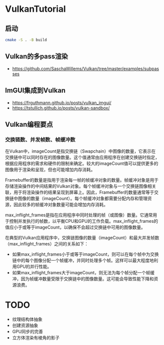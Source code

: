# VulkanTutorial

## 启动
```bash
cmake -S . -B build
```

## Vulkan的多pass渲染

- https://github.com/SaschaWillems/Vulkan/tree/master/examples/subpasses

## ImGUI集成到Vulkan

- https://frguthmann.github.io/posts/vulkan_imgui/
- https://tstullich.github.io/posts/vulkan-sandbox/

## Vulkan编程要点

### 交换链数、并发帧数、帧缓冲数


在Vulkan中，imageCount是指交换链（Swapchain）中图像的数量，它表示在交换链中可以同时存在的图像数量。这个值通常由应用程序在创建交换链时指定，根据应用程序的需求和硬件的限制来确定。较大的imageCount值可以提供更多的图像用于渲染和呈现，但也可能增加内存消耗。

Framebuffer的数量是指用于渲染每一帧的帧缓冲对象的数量。帧缓冲对象是用于存储渲染操作的中间结果的Vulkan对象。每个帧缓冲对象与一个交换链图像相关联，用于将渲染操作的结果呈现到屏幕上。因此，Framebuffer的数量通常等于交换链中图像的数量（imageCount）。每个帧缓冲对象都需要分配内存和管理资源，因此较多的帧缓冲对象数量可能会增加内存消耗。

max_inflight_frames是指在应用程序中同时处理的帧（或图像）数量。它通常用于控制并发执行的帧数，以平衡CPU和GPU的工作负载。max_inflight_frames的值应小于或等于imageCount，以确保不会超过交换链中可用的图像数量。

在典型的Vulkan应用程序中，交换链图像的数量（imageCount）和最大并发帧数（max_inflight_frames）之间的关系如下：

- 如果max_inflight_frames小于或等于imageCount，则可以在每个帧中为交换链中的每个图像分配一个帧缓冲，并同时处理多个帧。这样可以最大程度地利用GPU的并行性能。
- 如果max_inflight_frames大于imageCount，则无法为每个帧分配一个帧缓冲，因为帧缓冲数量受限于交换链中的图像数量。这可能会导致性能下降和资源浪费。

# TODO

- 纹理结构体抽象
- 创建资源抽象
- GPU同步的完善
- 立方体渲染有棱角的影子